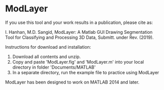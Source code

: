 # ModLayer

If you use this tool and your work results in a publication, please cite as:

I. Hanhan, M.D. Sangid, ModLayer: A Matlab GUI Drawing Segmentation Tool for Classifying and Processing 3D Data, Submitt. under Rev. (2019).

Instructions for download and installation:

1) Download all contents and unzip.
2) Copy and paste 'ModLayer.fig' and 'ModLayer.m' into your local directory in folder 'Documents/MATLAB'
3) In a separate directory, run the example file to practice using ModLayer

ModLayer has been designed to work on MATLAB 2014 and later.

